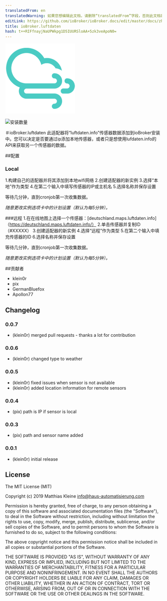 ```yaml
---
translatedFrom: en
translatedWarning: 如果您想编辑此文档，请删除“translatedFrom”字段，否则此文档将再次自动翻译
editLink: https://github.com/ioBroker/ioBroker.docs/edit/master/docs/zh-cn/adapterref/iobroker.luftdaten/README.md
title: ioBroker.luftdaten
hash: t++RIFfnayjNaUPWkpg1D5IUURSloAA+5zk3veApoN0=
---
```

![商标](../../../en/adapterref/iobroker.luftdaten/admin/luftdaten.png)

![安装数量](http://iobroker.live/badges/luftdaten-stable.svg)

＃ioBroker.luftdaten
此适配器将“luftdaten.info”传感器数据添加到ioBroker安装中。您可以决定是否要通过ip添加本地传感器，或者只是想使用lufdaten.info的API来获取另一个传感器的数据。

##配置
### Local
1.构建自己的适配器并将其添加到本地wifi网络
2.创建适配器的新实例
3.选择“本地”作为类型
4.在第二个输入中填写传感器的IP或主机名
5.选择名称并保存设置

等待几分钟，直到cronjob第一次收集数据。

*随意更改实例选项卡中的计划设置（默认为每5分钟）。*

###远程
1.在在线地图上选择一个传感器：[deutschland.maps.luftdaten.info]（https://deutschland.maps.luftdaten.info/）
2.单击传感器并复制ID（#XXXXX）
3.创建适配器的新实例
4.选择“远程”作为类型
5.在第二个输入中填充传感器的ID
6.选择名称并保存设置

等待几分钟，直到cronjob第一次收集数据。

*随意更改实例选项卡中的计划设置（默认为每5分钟）。*

##贡献者
 -  klein0r
 -  pix
 -  GermanBluefox
 -  Apollon77

## Changelog

### 0.0.7
* (klein0r) merged pull requests - thanks a lot for contribution

### 0.0.6
* (klein0r) changed type to weather

### 0.0.5
* (klein0r) fixed issues when sensor is not available
* (klein0r) added location information for remote sensors

### 0.0.4
* (pix) path is IP if sensor is local

### 0.0.3
* (pix) path and sensor name added

### 0.0.1
* (klein0r) initial release

## License

The MIT License (MIT)

Copyright (c) 2019 Matthias Kleine <info@haus-automatisierung.com>

Permission is hereby granted, free of charge, to any person obtaining a copy
of this software and associated documentation files (the "Software"), to deal
in the Software without restriction, including without limitation the rights
to use, copy, modify, merge, publish, distribute, sublicense, and/or sell
copies of the Software, and to permit persons to whom the Software is
furnished to do so, subject to the following conditions:

The above copyright notice and this permission notice shall be included in
all copies or substantial portions of the Software.

THE SOFTWARE IS PROVIDED "AS IS", WITHOUT WARRANTY OF ANY KIND, EXPRESS OR
IMPLIED, INCLUDING BUT NOT LIMITED TO THE WARRANTIES OF MERCHANTABILITY,
FITNESS FOR A PARTICULAR PURPOSE AND NONINFRINGEMENT. IN NO EVENT SHALL THE
AUTHORS OR COPYRIGHT HOLDERS BE LIABLE FOR ANY CLAIM, DAMAGES OR OTHER
LIABILITY, WHETHER IN AN ACTION OF CONTRACT, TORT OR OTHERWISE, ARISING FROM,
OUT OF OR IN CONNECTION WITH THE SOFTWARE OR THE USE OR OTHER DEALINGS IN
THE SOFTWARE.